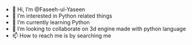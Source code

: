 - 👋 Hi, I’m @Faseeh-ul-Yaseen
- 👀 I’m interested in Python related things
- 🌱 I’m currently learning Python 
- 💞️ I’m looking to collaborate on 3d engine made with python language
- 📫 How to reach me is by searching me

<!---
Faseeh-ul-Yaseen/Faseeh-ul-Yaseen is a ✨ special ✨ repository because its `README.md` (this file) appears on your GitHub profile.
You can click the Preview link to take a look at your changes.
--->
